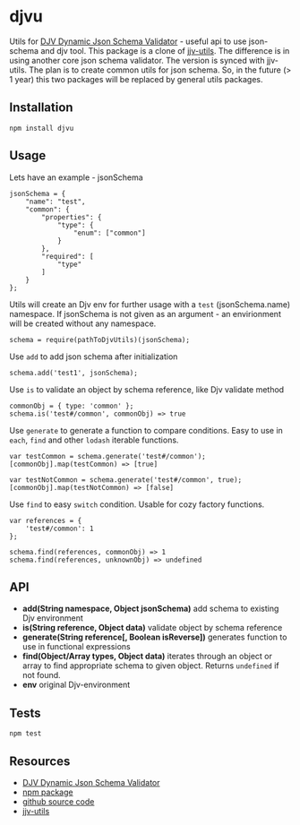 # djvu

Utils for [DJV Dynamic Json Schema Validator](https://github.com/korzio/djv) - useful api to use json-schema and djv tool.
This package is a clone of [jjv-utils](https://www.npmjs.com/package/jjv-utils). The difference is in using another core json schema validator. The version is synced with jjv-utils.
The plan is to create common utils for json schema. So, in the future (> 1 year) this two packages will be replaced by general utils packages.

## Installation

  `npm install djvu`

## Usage

Lets have an example - jsonSchema

```
jsonSchema = {
    "name": "test",
    "common": {
        "properties": {
            "type": {
                "enum": ["common"]
            }
        },
        "required": [
            "type"
        ]
    }
};
```

Utils will create an Djv env for further usage with a `test` (jsonSchema.name) namespace. If jsonSchema is not given as an argument - an envirionment will be created without any namespace.
```
schema = require(pathToDjvUtils)(jsonSchema);
```

Use `add` to add json schema after initialization
```
schema.add('test1', jsonSchema);
```

Use `is` to validate an object by schema reference, like Djv validate method
```
commonObj = { type: 'common' };
schema.is('test#/common', commonObj) => true
```
Use `generate` to generate a function to compare conditions. Easy to use in `each`, `find` and other `lodash` iterable functions.
```
var testCommon = schema.generate('test#/common');
[commonObj].map(testCommon) => [true]

var testNotCommon = schema.generate('test#/common', true);
[commonObj].map(testNotCommon) => [false]
```

Use `find` to easy `switch` condition. Usable for cozy factory functions.
```
var references = {
    'test#/common': 1
};

schema.find(references, commonObj) => 1
schema.find(references, unknownObj) => undefined
```

## API

- **add(String namespace, Object jsonSchema)** add schema to existing Djv environment
- **is(String reference, Object data)** validate object by schema reference
- **generate(String reference[, Boolean isReverse])** generates function to use in functional expressions
- **find(Object/Array types, Object data)** iterates through an object or array to find appropriate schema to given object. Returns `undefined` if not found.
- **env** original Djv-environment

## Tests

  `npm test`

## Resources

- [DJV Dynamic Json Schema Validator](https://github.com/korzio/djv)
- [npm package](https://www.npmjs.com/package/djvu)
- [github source code](https://github.com/korzio/djvu)
- [jjv-utils](https://www.npmjs.com/package/jjv-utils)